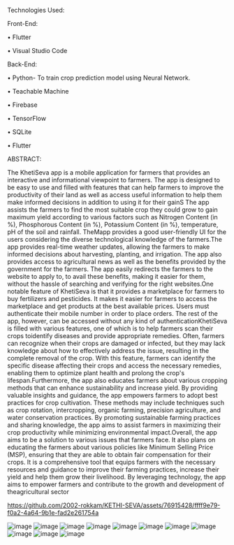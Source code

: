 Technologies Used:


Front-End:

• Flutter

• Visual Studio Code

Back-End: 

• Python- To train crop prediction model using Neural Network.

• Teachable Machine

• Firebase

• TensorFlow

• SQLite

• Flutter





ABSTRACT:

The KhetiSeva app is a mobile application for farmers that provides an interactive and informational viewpoint to farmers. The app is designed to be easy to use and filled with features that can help farmers to improve the productivity of their land as well as access useful information to help them make informed decisions in addition to using it for their gainS The app assists the farmers to find the most suitable crop they could grow to gain maximum yield according to various factors such as Nitrogen Content (in %), Phosphorous Content (in %), Potassium Content (in %), temperature, pH of the soil and rainfall. TheMapp provides a good user-friendly UI for the users considering the diverse technological knowledge of the farmers.The app provides real-time weather updates, allowing the farmers to make informed decisions about harvesting, planting, and irrigation. The app also provides access to agricultural news as well as the benefits provided by the government for the farmers. The app easily redirects the farmers to the website to apply to, to avail these benefits, making it easier for them, without the hassle of searching and verifying for the right websites.One notable feature of KhetiSeva is that it provides a marketplace for farmers to buy fertilizers and pesticides. It makes it easier for farmers to access the marketplace and get products at the best available prices. Users must authenticate their mobile number in order to place orders. The rest of the app, however, can be accessed without any kind of authenticationKhetiSeva is filled with various features, one of which is to help farmers scan their crops toidentify diseases and provide appropriate remedies. Often, farmers can recognize when their crops are damaged or infected, but they may lack knowledge about how to effectively address the issue, resulting in the complete removal of the crop. With this feature, farmers can identify the specific disease affecting their crops and access the necessary remedies, enabling them to optimize plant health and prolong the crop's lifespan.Furthermore, the app also educates farmers about various cropping methods that can enhance sustainability and increase yield. By providing valuable insights and guidance, the app empowers farmers to adopt best practices for crop cultivation. These methods may include techniques such as crop rotation, intercropping, organic farming, precision agriculture, and water conservation practices. By promoting sustainable farming practices and sharing knowledge, the app aims to assist farmers in maximizing their crop productivity while minimizing environmental impact.Overall, the app aims to be a solution to various issues that farmers face. It also plans on educating the farmers about various policies like Minimum Selling Price (MSP), ensuring that they are able to obtain fair compensation for their crops. It is a comprehensive tool that equips farmers with the necessary resources and guidance to improve their farming practices, increase their yield and help them grow their livelihood. By leveraging technology, the app aims to empower farmers and contribute to the growth and development of theagricultural sector


https://github.com/2002-rokkam/KETHI-SEVA/assets/76915428/ffff9e79-f0a2-4a64-9b1e-fad2e261754a



![image](https://github.com/2002-rokkam/KETHI-SEVA/assets/76915428/8e30615b-007b-4e6a-894b-95b65d15dcdf)
![image](https://github.com/2002-rokkam/KETHI-SEVA/assets/76915428/9f1a8c49-e74d-4f89-9429-3b6a12a19060)
![image](https://github.com/2002-rokkam/KETHI-SEVA/assets/76915428/077720a5-d63c-4c76-a935-5e8b44cc3892)
![image](https://github.com/2002-rokkam/KETHI-SEVA/assets/76915428/79bc3f67-118f-4e9b-abe0-d2585ca57d24)
![image](https://github.com/2002-rokkam/KETHI-SEVA/assets/76915428/72095995-78b3-4369-ac4f-473cddc55daa)
![image](https://github.com/2002-rokkam/KETHI-SEVA/assets/76915428/874ce89b-f811-4f39-8884-fb914f3e27ee)
![image](https://github.com/2002-rokkam/KETHI-SEVA/assets/76915428/6b8b5cb2-7eef-4d50-aaff-6cb56f0bf60d)
![image](https://github.com/2002-rokkam/KETHI-SEVA/assets/76915428/73ca3dd5-bda9-47a2-a60e-0f22676bab24)
![image](https://github.com/2002-rokkam/KETHI-SEVA/assets/76915428/a0e76f31-8cb3-42b4-98b3-168283222e0a)
![image](https://github.com/2002-rokkam/KETHI-SEVA/assets/76915428/506d3c2d-bf9c-49c2-928f-e68b50e35fef)
![image](https://github.com/2002-rokkam/KETHI-SEVA/assets/76915428/e28d9c2d-9efc-4716-a41c-f54ce1c42ede)
